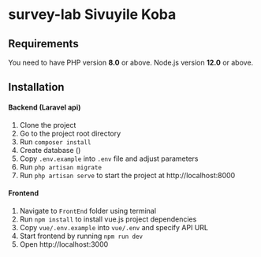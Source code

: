 # survey-lab Sivuyile Koba

## Requirements
You need to have PHP version **8.0** or above. Node.js version **12.0** or above.

## Installation

#### Backend (Laravel api)
1. Clone the project
2. Go to the project root directory
3. Run `composer install`
4. Create database ()
5. Copy `.env.example` into `.env` file and adjust parameters
6. Run `php artisan migrate`
7. Run `php artisan serve` to start the project at http://localhost:8000

#### Frontend
1. Navigate to `FrontEnd` folder using terminal
2. Run `npm install` to install vue.js project dependencies
3. Copy `vue/.env.example` into `vue/.env` and specify API URL
4. Start frontend by running `npm run dev`
5. Open http://localhost:3000
